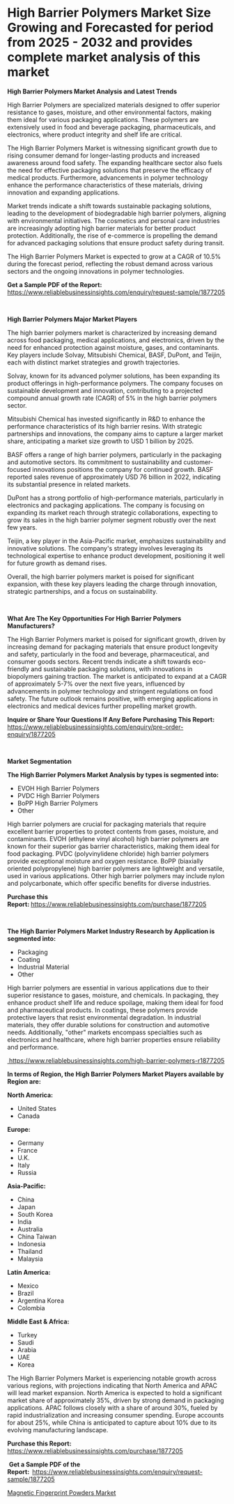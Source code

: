 <p><h1>High Barrier Polymers Market Size Growing and Forecasted for period from 2025 - 2032 and provides complete market analysis of this market</h1></p><p><strong>High Barrier Polymers Market Analysis and Latest Trends</strong></p>
<p><p>High Barrier Polymers are specialized materials designed to offer superior resistance to gases, moisture, and other environmental factors, making them ideal for various packaging applications. These polymers are extensively used in food and beverage packaging, pharmaceuticals, and electronics, where product integrity and shelf life are critical. </p><p>The High Barrier Polymers Market is witnessing significant growth due to rising consumer demand for longer-lasting products and increased awareness around food safety. The expanding healthcare sector also fuels the need for effective packaging solutions that preserve the efficacy of medical products. Furthermore, advancements in polymer technology enhance the performance characteristics of these materials, driving innovation and expanding applications.</p><p>Market trends indicate a shift towards sustainable packaging solutions, leading to the development of biodegradable high barrier polymers, aligning with environmental initiatives. The cosmetics and personal care industries are increasingly adopting high barrier materials for better product protection. Additionally, the rise of e-commerce is propelling the demand for advanced packaging solutions that ensure product safety during transit. </p><p>The High Barrier Polymers Market is expected to grow at a CAGR of 10.5% during the forecast period, reflecting the robust demand across various sectors and the ongoing innovations in polymer technologies.</p></p>
<p><strong>Get a Sample PDF of the Report:&nbsp;</strong> <a href="https://www.reliablebusinessinsights.com/enquiry/request-sample/1877205?utm_campaign=2121&utm_medium=2&utm_source=Github&utm_content=ia&utm_term=04022025&utm_id=high-barrier-polymers">https://www.reliablebusinessinsights.com/enquiry/request-sample/1877205</a></p>
<p>&nbsp;</p>
<p><strong>High Barrier Polymers Major Market Players</strong></p>
<p><p>The high barrier polymers market is characterized by increasing demand across food packaging, medical applications, and electronics, driven by the need for enhanced protection against moisture, gases, and contaminants. Key players include Solvay, Mitsubishi Chemical, BASF, DuPont, and Teijin, each with distinct market strategies and growth trajectories.</p><p>Solvay, known for its advanced polymer solutions, has been expanding its product offerings in high-performance polymers. The company focuses on sustainable development and innovation, contributing to a projected compound annual growth rate (CAGR) of 5% in the high barrier polymers sector. </p><p>Mitsubishi Chemical has invested significantly in R&D to enhance the performance characteristics of its high barrier resins. With strategic partnerships and innovations, the company aims to capture a larger market share, anticipating a market size growth to USD 1 billion by 2025.</p><p>BASF offers a range of high barrier polymers, particularly in the packaging and automotive sectors. Its commitment to sustainability and customer-focused innovations positions the company for continued growth. BASF reported sales revenue of approximately USD 76 billion in 2022, indicating its substantial presence in related markets.</p><p>DuPont has a strong portfolio of high-performance materials, particularly in electronics and packaging applications. The company is focusing on expanding its market reach through strategic collaborations, expecting to grow its sales in the high barrier polymer segment robustly over the next few years. </p><p>Teijin, a key player in the Asia-Pacific market, emphasizes sustainability and innovative solutions. The company's strategy involves leveraging its technological expertise to enhance product development, positioning it well for future growth as demand rises.</p><p>Overall, the high barrier polymers market is poised for significant expansion, with these key players leading the charge through innovation, strategic partnerships, and a focus on sustainability.</p></p>
<p>&nbsp;</p>
<p><strong>What Are The Key Opportunities For High Barrier Polymers Manufacturers?</strong></p>
<p><p>The High Barrier Polymers market is poised for significant growth, driven by increasing demand for packaging materials that ensure product longevity and safety, particularly in the food and beverage, pharmaceutical, and consumer goods sectors. Recent trends indicate a shift towards eco-friendly and sustainable packaging solutions, with innovations in biopolymers gaining traction. The market is anticipated to expand at a CAGR of approximately 5-7% over the next five years, influenced by advancements in polymer technology and stringent regulations on food safety. The future outlook remains positive, with emerging applications in electronics and medical devices further propelling market growth.</p></p>
<p><strong>Inquire or Share Your Questions If Any Before Purchasing This Report:</strong> <a href="https://www.reliablebusinessinsights.com/enquiry/pre-order-enquiry/1877205?utm_campaign=2121&utm_medium=2&utm_source=Github&utm_content=ia&utm_term=04022025&utm_id=high-barrier-polymers">https://www.reliablebusinessinsights.com/enquiry/pre-order-enquiry/1877205</a></p>
<p>&nbsp;</p>
<p><strong>Market Segmentation</strong></p>
<p><strong>The High Barrier Polymers Market Analysis by types is segmented into:</strong></p>
<p><ul><li>EVOH High Barrier Polymers</li><li>PVDC High Barrier Polymers</li><li>BoPP High Barrier Polymers</li><li>Other</li></ul></p>
<p><p>High barrier polymers are crucial for packaging materials that require excellent barrier properties to protect contents from gases, moisture, and contaminants. EVOH (ethylene vinyl alcohol) high barrier polymers are known for their superior gas barrier characteristics, making them ideal for food packaging. PVDC (polyvinylidene chloride) high barrier polymers provide exceptional moisture and oxygen resistance. BoPP (biaxially oriented polypropylene) high barrier polymers are lightweight and versatile, used in various applications. Other high barrier polymers may include nylon and polycarbonate, which offer specific benefits for diverse industries.</p></p>
<p><strong>Purchase this Report:&nbsp;</strong><a href="https://www.reliablebusinessinsights.com/purchase/1877205?utm_campaign=2121&utm_medium=2&utm_source=Github&utm_content=ia&utm_term=04022025&utm_id=high-barrier-polymers">https://www.reliablebusinessinsights.com/purchase/1877205</a></p>
<p>&nbsp;</p>
<p><strong>The High Barrier Polymers Market Industry Research by Application is segmented into:</strong></p>
<p><ul><li>Packaging</li><li>Coating</li><li>Industrial Material</li><li>Other</li></ul></p>
<p><p>High barrier polymers are essential in various applications due to their superior resistance to gases, moisture, and chemicals. In packaging, they enhance product shelf life and reduce spoilage, making them ideal for food and pharmaceutical products. In coatings, these polymers provide protective layers that resist environmental degradation. In industrial materials, they offer durable solutions for construction and automotive needs. Additionally, "other" markets encompass specialties such as electronics and healthcare, where high barrier properties ensure reliability and performance.</p></p>
<p><a href="https://www.reliablebusinessinsights.com/high-barrier-polymers-r1877205?utm_campaign=2121&utm_medium=2&utm_source=Github&utm_content=ia&utm_term=04022025&utm_id=high-barrier-polymers">&nbsp;https://www.reliablebusinessinsights.com/high-barrier-polymers-r1877205</a></p>
<p><strong>In terms of Region, the High Barrier Polymers Market Players available by Region are:</strong></p>
<p>
    <p> <strong> North America: </strong>
        <ul>
            <li>United States</li>
            <li>Canada</li>
        </ul>
        </p> 
    <p> <strong> Europe: </strong>
        <ul>
            <li>Germany</li>
            <li>France</li>
            <li>U.K.</li>
            <li>Italy</li>
            <li>Russia</li>
        </ul>
        </p> 
    <p> <strong> Asia-Pacific: </strong>
        <ul>
            <li>China</li>
            <li>Japan</li>
            <li>South Korea</li>
            <li>India</li>
            <li>Australia</li>
            <li>China Taiwan</li>
            <li>Indonesia</li>
            <li>Thailand</li>
            <li>Malaysia</li>
        </ul>
        </p> 
    <p> <strong> Latin America: </strong>
        <ul>
            <li>Mexico</li>
            <li>Brazil</li>
            <li>Argentina Korea</li>
            <li>Colombia</li>
        </ul>
        </p> 
    <p> <strong> Middle East & Africa: </strong>
        <ul>
            <li>Turkey</li>
            <li>Saudi</li>
            <li>Arabia</li>
            <li>UAE</li>
            <li>Korea</li>
        </ul>
    </p>
    </p>
<p><p>The High Barrier Polymers Market is experiencing notable growth across various regions, with projections indicating that North America and APAC will lead market expansion. North America is expected to hold a significant market share of approximately 35%, driven by strong demand in packaging applications. APAC follows closely with a share of around 30%, fueled by rapid industrialization and increasing consumer spending. Europe accounts for about 25%, while China is anticipated to capture about 10% due to its evolving manufacturing landscape.</p></p>
<p><strong>Purchase this Report: </strong><a href="https://www.reliablebusinessinsights.com/purchase/1877205?utm_campaign=2121&utm_medium=2&utm_source=Github&utm_content=ia&utm_term=04022025&utm_id=high-barrier-polymers">https://www.reliablebusinessinsights.com/purchase/1877205</a></p>
<p>&nbsp;<strong>Get a Sample PDF of the Report:&nbsp;&nbsp;</strong><a href="https://www.reliablebusinessinsights.com/enquiry/request-sample/1877205?utm_campaign=2121&utm_medium=2&utm_source=Github&utm_content=ia&utm_term=04022025&utm_id=high-barrier-polymers">https://www.reliablebusinessinsights.com/enquiry/request-sample/1877205</a></p>
<p><strong></strong></p>
<p><p><a href="https://github.com/AshrafKhan865/Market-Research-Report-List-1/blob/main/magnetic-fingerprint-powders-market.md?utm_campaign=2121&utm_medium=2&utm_source=Github&utm_content=ia&utm_term=04022025&utm_id=high-barrier-polymers">Magnetic Fingerprint Powders Market</a></p></p>